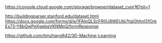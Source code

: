 https://console.cloud.google.com/storage/browser/dataset_cvpr16?pli=1

http://buildingparser.stanford.edu/dataset.html
https://docs.google.com/forms/d/e/1FAIpQLScFR0U8WEUtb7tgjOhhnl31OrkEs73-Y8bQwPeXgebqVKNMpQ/formResponse


https://github.com/timzhang642/3D-Machine-Learning
